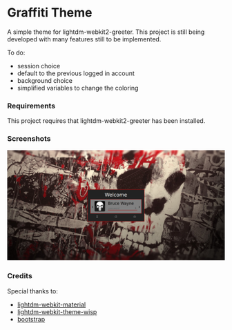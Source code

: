 # Graffiti Theme

A simple theme for lightdm-webkit2-greeter. This project is still being developed with many features still to be implemented.

To do:
- session choice
- default to the previous logged in account
- background choice
- simplified variables to change the coloring

### Requirements

This project requires that lightdm-webkit2-greeter has been installed.

### Screenshots

![Screenshot0](/screenshots/screenshot0.png?raw=true)

### Credits

Special thanks to:
- [lightdm-webkit-material](https://github.com/artur9010/lightdm-webkit-material)
- [lightdm-webkit-theme-wisp](https://github.com/nejsan/lightdm-webkit-theme-wisp)
- [bootstrap](http://getbootstrap.com/)
